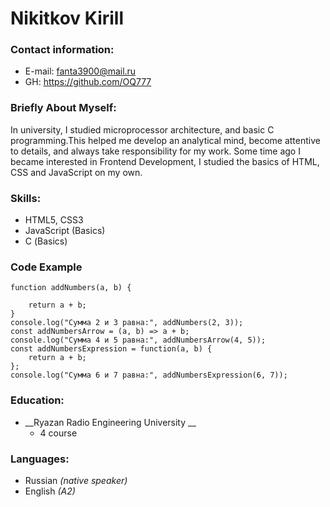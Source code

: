 # Nikitkov Kirill

### Contact information:
* E-mail: fanta3900@mail.ru
* GH: https://github.com/OQ777
  
### Briefly About Myself:
In university, I studied microprocessor architecture, and basic C programming.This helped me develop an analytical mind, become attentive to details, and always take responsibility for my work.
Some time ago I became interested in Frontend Development, I studied the basics of HTML, CSS and JavaScript on my own.

### Skills:

* HTML5, CSS3
* JavaScript (Basics)
* С (Basics)

### Code Example

```
function addNumbers(a, b) {

    return a + b;
}
console.log("Сумма 2 и 3 равна:", addNumbers(2, 3));
const addNumbersArrow = (a, b) => a + b;
console.log("Сумма 4 и 5 равна:", addNumbersArrow(4, 5));
const addNumbersExpression = function(a, b) {
    return a + b;
};
console.log("Сумма 6 и 7 равна:", addNumbersExpression(6, 7));
```

### Education:

* __Ryazan Radio Engineering University __ 
  + 4 course 
### Languages:

* Russian _(native speaker)_
* English _(A2)_


